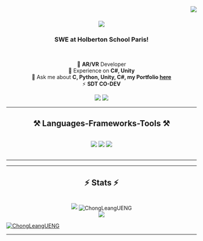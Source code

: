 
<img  align="right"  src="https://visitor-badge.laobi.icu/badge?page_id=ChongLeangUENG.ChongLeangUENG"  />

<h1 align="center">
    <img src="https://readme-typing-svg.herokuapp.com/?font=Righteous&size=35&center=true&vCenter=true&width=500&height=70&duration=4000&lines=It's+me+Chong!; Do+or+Die+?; Better+Late+Than+Never+!;" />
</h1>


<h3  align="center">SWE at Holberton School Paris!</h3>

<br/>

  

<div  align="center">

🔭  **AR/VR** Developer
<br/>
🌱 Experience on **C#, Unity**
<br/>
💬 Ask me about **C, Python, Unity, C#, my Portfolio [here](https://github.com/ChongLeangUENG)**
<br/>
⚡ **SDT CO-DEV**

</div>

<div  align="center">
<a  href="mailto:tonychong203@gmail.com"><img src="https://img.shields.io/badge/Gmail-D14836?style=for-the-badge&logo=gmail&logoColor=white"></a>
<a href="https://www.linkedin.com/in/chongleangueng/"><img src="https://img.shields.io/badge/LinkedIn-0077B5?style=for-the-badge&logo=linkedin&logoColor=white"></a>
</div>

  

<hr/>

<h2  align="center">⚒️ Languages-Frameworks-Tools ⚒️</h2>

<br/>

<div  align="center">

<img src="https://skillicons.dev/icons?i=python,javascript,c,cs,mysql,swift" />

<img src="https://skillicons.dev/icons?i=vscode,github,figma,git,blender" />

<img src="https://skillicons.dev/icons?i=unity,unreal,godot" />
</div>

  

<br/>

<hr/>

  
  
  

<hr/>

  
<h2  align="center">⚡ Stats ⚡</h2>

<br>

<div  align="center">

<img  src="https://github-readme-stats.vercel.app/api?username=ChongLeangUENG&count_private=true&show_icons=true&theme=aura_dark">

<img  align="center"  src="https://github-readme-stats.vercel.app/api/top-langs?username=ChongLeangUENG&show_icons=true&locale=en&layout=compact"  alt="ChongLeangUENG"  />

<br>

<img  src="https://streak-stats.demolab.com?user=ChongLeangUENG&theme=tokyonight&hide_border=true&date_format=%5BY%20%5DM%20j">

</div>

  
  
  
  
  

<p  align="left">  <a  href="https://github.com/ryo-ma/github-profile-trophy"><img  src="https://github-profile-trophy.vercel.app/?username=ChongLeangUENG"  alt="ChongLeangUENG"  /></a>  </p>

<hr/>
<br/>
<br/>
